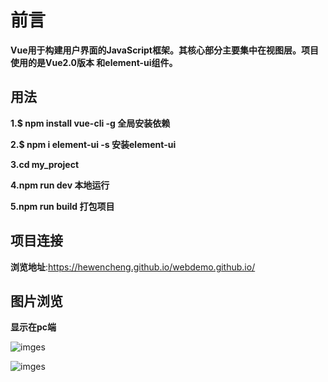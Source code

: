 # 前言

**Vue用于构建用户界面的JavaScript框架。其核心部分主要集中在视图层。项目使用的是Vue2.0版本
和element-ui组件。**



## 用法

**1.$ npm install vue-cli -g 全局安装依赖**

**2.$ npm i element-ui -s 安装element-ui**

**3.cd my_project**

**4.npm run dev 本地运行**

**5.npm run build 打包项目** 



## 项目连接

**浏览地址**:https://hewencheng.github.io/webdemo.github.io/


## 图片浏览

**显示在pc端**

![imges](https://hewencheng.github.io/web_Analysis.github.io/img/Browse2.png)


![imges](https://hewencheng.github.io/web_Analysis.github.io/img/Browse.png)

